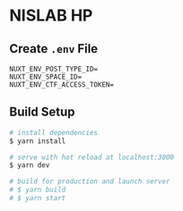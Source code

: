 # NISLAB HP

## Create `.env` File

```.env
NUXT_ENV_POST_TYPE_ID=
NUXT_ENV_SPACE_ID=
NUXT_ENV_CTF_ACCESS_TOKEN=
```

## Build Setup

```bash
# install dependencies
$ yarn install

# serve with hot reload at localhost:3000
$ yarn dev

# build for production and launch server
# $ yarn build
# $ yarn start
```
